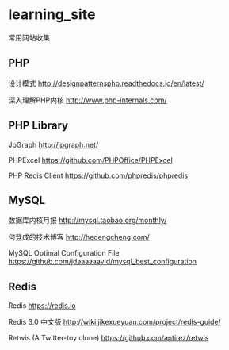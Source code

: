 # learning_site
常用网站收集

## PHP
设计模式 http://designpatternsphp.readthedocs.io/en/latest/

深入理解PHP内核 http://www.php-internals.com/

## PHP Library
JpGraph http://jpgraph.net/

PHPExcel https://github.com/PHPOffice/PHPExcel

PHP Redis Client https://github.com/phpredis/phpredis

## MySQL
  数据库内核月报 http://mysql.taobao.org/monthly/
  
  何登成的技术博客 http://hedengcheng.com/
  
  MySQL Optimal Configuration File https://github.com/jdaaaaaavid/mysql_best_configuration
  
## Redis

  Redis https://redis.io
  
  Redis 3.0 中文版 http://wiki.jikexueyuan.com/project/redis-guide/
  
  Retwis (A Twitter-toy clone) https://github.com/antirez/retwis
